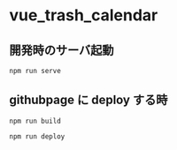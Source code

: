 # vue_trash_calendar

## 開発時のサーバ起動
```
npm run serve
```

## githubpage に deploy する時
```
npm run build

npm run deploy
```